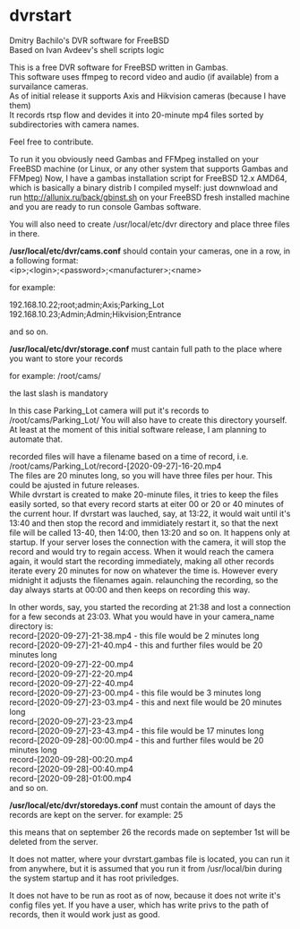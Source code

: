 # dvrstart
Dmitry Bachilo's DVR software for FreeBSD<br>
Based on Ivan Avdeev's shell scripts logic

This is a free DVR software for FreeBSD written in Gambas.<br>
This software uses ffmpeg to record video and audio (if available) from a survailance cameras.<br>
As of initial release it supports Axis and Hikvision cameras (because I have them)<br>
It records rtsp flow and devides it into 20-minute mp4 files sorted by subdirectories with camera names.<br>

Feel free to contribute.

To run it you obviously need Gambas and FFMpeg installed on your FreeBSD machine (or Linux, or any other system that supports Gambas and FFMpeg)
Now, I have a gambas installation script for FreeBSD 12.x AMD64, which is basically a binary distrib I compiled myself:
just downwload and run http://allunix.ru/back/gbinst.sh on your FreeBSD fresh installed machine and you are ready to run console Gambas software.

You will also need to create /usr/local/etc/dvr directory and place three files in there.

<b>/usr/local/etc/dvr/cams.conf</b> should contain your cameras, one in a row, in a following format:<br>
&lt;ip&gt;;&lt;login&gt;;&lt;password&gt;;&lt;manufacturer&gt;;&lt;name&gt;
  
for example:

192.168.10.22;root;admin;Axis;Parking_Lot<br>
192.168.10.23;Admin;Admin;Hikvision;Entrance

and so on.

<b>/usr/local/etc/dvr/storage.conf</b> must cantain full path to the place where you want to store your records

for example:
/root/cams/

the last slash is mandatory

In this case Parking_Lot camera will put it's records to /root/cams/Parking_Lot/
You will also have to create this directory yourself. At least at the moment of this initial software release, I am planning to automate that.

recorded files will have a filename based on a time of record, i.e.<br>
/root/cams/Parking_Lot/record-[2020-09-27]-16-20.mp4<br>
The files are 20 minutes long, so you will have three files per hour. This could be ajusted in future releases.<br>
While dvrstart is created to make 20-minute files, it tries to keep the files easily sorted, so that every record starts at eiter 00 or 20 or 40 minutes of the current hour. If dvrstart was lauched, say, at 13:22, it would wait until it's 13:40 and then stop the record and immidiately restart it, so that the next file will be called 13-40, then 14:00, then 13:20 and so on. It happens only at startup. If your server loses the connection with the camera, it will stop the record and would try to regain access. When it would reach the camera again, it would start the recording immediately, making all other records iterate every 20 minutes for now on whatever the time is. However every midnight it adjusts the filenames again. relaunching the recording, so the day always starts at 00:00 and then keeps on recording this way.

In other words, say, you started the recording at 21:38 and lost a connection for a few seconds at 23:03. What you would have in your camera_name directory is:<br>
record-[2020-09-27]-21-38.mp4 - this file would be 2 minutes long<br>
record-[2020-09-27]-21-40.mp4 - this and further files would be 20 minutes long<br>
record-[2020-09-27]-22-00.mp4<br>
record-[2020-09-27]-22-20.mp4<br>
record-[2020-09-27]-22-40.mp4<br>
record-[2020-09-27]-23-00.mp4 - this file would be 3 minutes long<br>
record-[2020-09-27]-23-03.mp4 - this and next file would be 20 minutes long<br>
record-[2020-09-27]-23-23.mp4<br>
record-[2020-09-27]-23-43.mp4 - this file would be 17 minutes long<br>
record-[2020-09-28]-00:00.mp4 - this and further files would be 20 minutes long<br>
record-[2020-09-28]-00:20.mp4<br>
record-[2020-09-28]-00:40.mp4<br>
record-[2020-09-28]-01:00.mp4<br>
and so on.<br>

<b>/usr/local/etc/dvr/storedays.conf</b> must contain the amount of days the records are kept on the server.
for example:
25

this means that on september 26 the records made on september 1st will be deleted from the server.

It does not matter, where your dvrstart.gambas file is located, you can run it from anywhere, but it is assumed that you run it from /usr/local/bin
during the system startup and it has root priviledges.

It does not have to be run as root as of now, because it does not write it's config files yet. If you have a user, which has write privs to the path of records, then it would work just as good.
